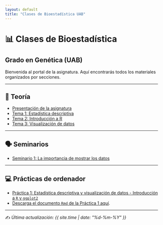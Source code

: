 ```yaml
---
layout: default
title: "Clases de Bioestadística UAB"
---
```


# 📊 Clases de Bioestadística
## Grado en Genética (UAB)

Bienvenida al portal de la asignatura. Aquí encontrarás todos los materiales organizados por secciones.

---

## 📖 Teoría
- [Presentación de la asignatura](/T/0/PresentacionBioestadistica.html)
- [Tema 1: Estadística descriptiva](T/1/1.EstadisticaDescriptiva.html)
- [Tema 2: Introducción a R](slides/T/2/2.IntroR.html)
- [Tema 3: Visualización de datos](T/3/3.VisualizacionDatos.html)

---

## 🗣️ Seminarios
- [Seminario 1: La importancia de mostrar los datos](S/1/S1.html)

---

## 💻 Prácticas de ordenador
- [Práctica 1: Estadística descriptiva y visualización de datos - Introducción a `R` y `ggplot2`](P/1/PracticaR.html)
- <a href="P/1/PracticaR.Rmd" download>Descarga el documento `Rmd` de la Práctica 1 aquí</a>.

---

✍️ *Última actualización: {{ site.time | date: "%d-%m-%Y" }}*
